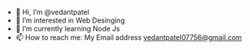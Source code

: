 - 👋 Hi, I’m @vedantpatel
- 👀 I’m interested in Web Desinging
- 🌱 I’m currently learning Node Js
- 📫 How to reach me: 
  My Email address vedantpatel07756@gmail.com

<!---
vedantpatel07756/vedantpatel07756 is a ✨ special ✨ repository because its `README.md` (this file) appears on your GitHub profile.
You can click the Preview link to take a look at your changes.
--->
